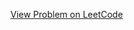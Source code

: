 [View Problem on LeetCode](https://leetcode.com/problems/find-the-minimum-amount-of-time-to-brew-potions/)